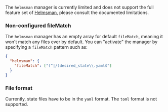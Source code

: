 The `helmsman` manager is currently limited and does not support the full feature set of [Helmsman](https://github.com/Praqma/helmsman), please consult the documented limitations.

### Non-configured fileMatch

The `helmsman` manager has an empty array for default `fileMatch`, meaning it won't match any files ever by default.
You can "activate" the manager by specifying a `fileMatch` pattern such as:

```json
{
  "helmsman": {
    "fileMatch": ["(^|/)desired_state\\.yaml$"]
  }
}
```

### File format

Currently, state files have to be in the `yaml` format.
The `toml` format is not supported.

